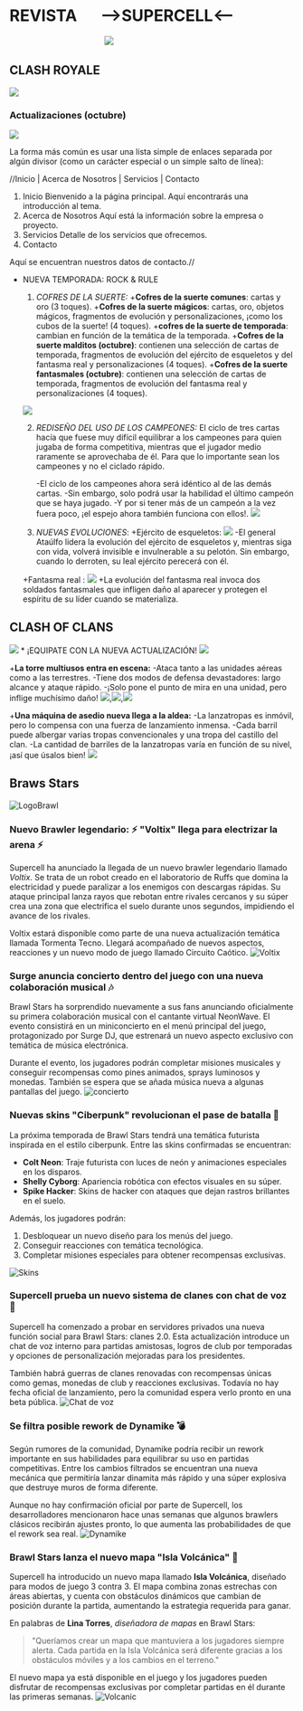 # REVISTA &emsp;  -->SUPERCELL<--  
&emsp;&emsp;&emsp;&emsp;&emsp;&emsp;&emsp;&emsp;&emsp;&emsp;&emsp;&emsp;![](https://play-lh.googleusercontent.com/7Tj96xYqHgR1IgJQd7SC7deyuoIwtfq-ZBODHLRxqn7-lEnJsktkx0qE6A3HhtLb5Zs=s188-rw)



## CLASH ROYALE
![](https://supercell.com/images/c96611b5b4ccd331e2b4dcb797811894/1681/hero_bg_clashroyale.612fcf42.webp)
### Actualizaciones (octubre)
![](https://clashroyale.inbox.supercell.com/9jtsgmsiuthj/7BuSYvhmtORE550hIvuIdz/60e28548ce3fc8ae21ec415c1898e63f/SUP4119_Season_76_Website_Hero_Image-3000x600.jpg)

La forma más común es usar una lista simple de enlaces separada por algún divisor (como un carácter especial o un simple salto de línea):

//Inicio | Acerca de Nosotros | Servicios | Contacto

1. Inicio
<a name="inicio"></a>
Bienvenido a la página principal. Aquí encontrarás una introducción al tema.
2. Acerca de Nosotros
<a name="acerca"></a>
Aquí está la información sobre la empresa o proyecto.
3. Servicios
<a name="servicios"></a>
Detalle de los servicios que ofrecemos.
4. Contacto
<a name="contacto"></a>

Aquí se encuentran nuestros datos de contacto.//

* NUEVA TEMPORADA: ROCK & RULE
    1. *_COFRES DE LA SUERTE:_*
        +**Cofres de la suerte comunes**: cartas y oro (3 toques).
        +**Cofres de la suerte mágicos**: cartas, oro, objetos mágicos, fragmentos de evolución y personalizaciones, ¡como los cubos de la suerte! (4 toques).
        +**cofres de la suerte de temporada**: cambian en función de la temática de la temporada.
        +**Cofres de la suerte malditos (octubre)**: contienen una selección de cartas de temporada, fragmentos de evolución del ejército de esqueletos y del fantasma real y personalizaciones (4 toques).
        +**Cofres de la suerte fantasmales (octubre)**: contienen una selección de cartas de temporada, fragmentos de evolución del fantasma real y personalizaciones (4 toques).
       
    ![](https://clashroyale.inbox.supercell.com/9jtsgmsiuthj/5o0KJg758THKgHveMllxeo/d535abaf3fe1108cb778d74a3c9fe360/Lucky_Chests.jpg?fm=webp&w=1681)

    2. *_REDISEÑO DEL USO DE LOS CAMPEONES:_*
        El ciclo de tres cartas hacía que fuese muy difícil equilibrar a los campeones para quien jugaba de forma competitiva, mientras que el jugador medio raramente se aprovechaba de él. Para que lo importante sean los campeones y no el ciclado rápido.
       
        -El ciclo de los campeones ahora será idéntico al de las demás cartas.
        -Sin embargo, solo podrá usar la habilidad el último campeón que se haya jugado.
        -Y por si tener más de un campeón a la vez fuera poco, ¡el espejo ahora también funciona con ellos!.
    ![](https://lh7-rt.googleusercontent.com/docsz/AD_4nXf4DqSZ0O78gtHVfxMhkFOjok8GzodJPxCo3NzGwWtT_DFsoz0cvI3JaRlkTEzUNCAzOeeHu4BJSTUUVMo2JzJ2s2sfnSZzmNVeg-ZolDSrOAQB1S3HjjO4acG3j-58eTHg5ZToZA?key=HA_LqMossuq_Uy9CZ5rFVV9B)

    3.  *_NUEVAS EVOLUCIONES_*:
    +Ejército de esqueletos:
![](https://clashroyale.inbox.supercell.com/9jtsgmsiuthj/3pamnBrk8Y3RyFNCt7t3Ud/13877f076b7c9a4f2c0abf9fa320919f/skeletonarmyevolution.png?fm=webp&w=1681)
     -El general Ataúlfo lidera la evolución del ejército de esqueletos y, mientras siga con vida, volverá invisible e invulnerable a su pelotón. Sin embargo, cuando lo derroten, su leal ejército perecerá con él.

     +Fantasma real :
![](https://clashroyale.inbox.supercell.com/9jtsgmsiuthj/2VAnsBUzTCBPSSFjNj8xjY/11d09747401e9827e15cd342112518d3/royalghostevolution.png?fm=webp&w=1681)
        +La evolución del fantasma real invoca dos soldados fantasmales que infligen daño al aparecer y protegen el espíritu de su líder cuando se materializa.
## CLASH OF CLANS

![](https://supercell.com/_next/static/media/hero_blogs_clashofclans.460750b4.webp)
        * ¡EQUIPATE CON LA NUEVA ACTUALIZACIÓN!
![](https://clashofclans.inbox.supercell.com/lqe2co20rkhw/11lF44BOaCvUrPDYIZrQj8/69bcfe87101caae8854c7deb09bcbb13/ES_20250210_-_Feb_Update_Patch_Notes_graphic.png?fm=webp&w=1681)

   +**La torre multiusos entra en escena:**
    -Ataca tanto a las unidades aéreas como a las terrestres.
    -Tiene dos modos de defensa devastadores: largo alcance y ataque rápido.
    -¡Solo pone el punto de mira en una unidad, pero inflige muchísimo daño!
![](https://theriagames.com/wp-content/uploads/2025/02/clash-of-clans-Multi-Gear_Tower2_LongRange.webp),![](Https://theriagames.com/wp-content/uploads/2025/02/clash-of-clans-Multi-Gear_Tower2_FastAttack.webp),![](https://theriagames.com/wp-content/uploads/2025/02/clash-of-clans-air-defense-icon.webp)
    
  +**Una máquina de asedio nueva llega a la aldea:**
    -La lanzatropas es inmóvil, pero lo compensa con una fuerza de lanzamiento inmensa.
    -Cada barril puede albergar varias tropas convencionales y una tropa del castillo del clan.
    -La cantidad de barriles de la lanzatropas varía en función de su nivel, ¡así que úsalos bien!
![](https://www.clashchamps.com/wp-content/uploads/2020/12/LogLauncher_Profile_Icon.png)

## Braws Stars

![LogoBrawl](logo-25.c614ec09.png)

### Nuevo Brawler legendario: :zap: "Voltix" llega para electrizar la arena :zap:

Supercell ha anunciado la llegada de un nuevo brawler legendario llamado *Voltix*. Se trata de un robot creado en el laboratorio de Ruffs que domina la electricidad y puede paralizar a los enemigos con descargas rápidas. Su ataque principal lanza rayos que rebotan entre rivales cercanos y su súper crea una zona que electrifica el suelo durante unos segundos, impidiendo el avance de los rivales.

Voltix estará disponible como parte de una nueva actualización temática llamada Tormenta Tecno. Llegará acompañado de nuevos aspectos, reacciones y un nuevo modo de juego llamado Circuito Caótico.
![Voltix](OIP.jpg)

### Surge anuncia concierto dentro del juego con una nueva colaboración musical :notes:

Brawl Stars ha sorprendido nuevamente a sus fans anunciando oficialmente su primera colaboración musical con el cantante virtual NeonWave. El evento consistirá en un miniconcierto en el menú principal del juego, protagonizado por Surge DJ, que estrenará un nuevo aspecto exclusivo con temática de música electrónica.

Durante el evento, los jugadores podrán completar misiones musicales y conseguir recompensas como pines animados, sprays luminosos y monedas. También se espera que se añada música nueva a algunas pantallas del juego.
![concierto](Concert.jpg)

### Nuevas skins "Ciberpunk" revolucionan el pase de batalla :robot:

La próxima temporada de Brawl Stars tendrá una temática futurista inspirada en el estilo ciberpunk. Entre las skins confirmadas se encuentran:

* **Colt Neon**: Traje futurista con luces de neón y animaciones especiales en los disparos.
* **Shelly Cyborg**: Apariencia robótica con efectos visuales en su súper.
* **Spike Hacker**: Skins de hacker con ataques que dejan rastros brillantes en el suelo.

Además, los jugadores podrán:

1. Desbloquear un nuevo diseño para los menús del juego.
2. Conseguir reacciones con temática tecnológica.
3. Completar misiones especiales para obtener recompensas exclusivas.

![Skins](los_7_brawlers_legendarios_hasta_2023_de_brawl_stars_001.jpg)

### Supercell prueba un nuevo sistema de clanes con chat de voz :microphone:

Supercell ha comenzado a probar en servidores privados una nueva función social para Brawl Stars: clanes 2.0. Esta actualización introduce un chat de voz interno para partidas amistosas, logros de club por temporadas y opciones de personalización mejoradas para los presidentes.

También habrá guerras de clanes renovadas con recompensas únicas como gemas, monedas de club y reacciones exclusivas. Todavía no hay fecha oficial de lanzamiento, pero la comunidad espera verlo pronto en una beta pública.
![Chat de voz](chat_de_voz_brawl_stars_china.jpg)

### Se filtra posible rework de Dynamike :bomb:

Según rumores de la comunidad, Dynamike podría recibir un rework importante en sus habilidades para equilibrar su uso en partidas competitivas. Entre los cambios filtrados se encuentran una nueva mecánica que permitiría lanzar dinamita más rápido y una súper explosiva que destruye muros de forma diferente.

Aunque no hay confirmación oficial por parte de Supercell, los desarrolladores mencionaron hace unas semanas que algunos brawlers clásicos recibirán ajustes pronto, lo que aumenta las probabilidades de que el rework sea real.
![Dynamike](Dynamike.webp)

### Brawl Stars lanza el nuevo mapa "Isla Volcánica" :volcano:

Supercell ha introducido un nuevo mapa llamado **Isla Volcánica**, diseñado para modos de juego 3 contra 3. El mapa combina zonas estrechas con áreas abiertas, y cuenta con obstáculos dinámicos que cambian de posición durante la partida, aumentando la estrategia requerida para ganar.

En palabras de **Lina Torres**, *diseñadora de mapas* en Brawl Stars:

> "Queríamos crear un mapa que mantuviera a los jugadores siempre alerta. Cada partida en la Isla Volcánica será diferente gracias a los obstáculos móviles y a los cambios en el terreno."

El nuevo mapa ya está disponible en el juego y los jugadores pueden disfrutar de recompensas exclusivas por completar partidas en él durante las primeras semanas.
![Volcanic](Volcanic.png)
